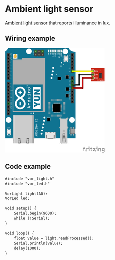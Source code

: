 # Ambient light sensor

[Ambient light sensor](https://www.sparkfun.com/products/8688) that reports illuminance in lux.

## Wiring example

<img src="light_bb.png" width="320">

## Code example

```
#include "vor_light.h"
#include "vor_led.h"

VorLight light(A0);
VorLed led;

void setup() {
    Serial.begin(9600);
    while (!Serial);
}

void loop() {
    float value = light.readProcessed();
    Serial.println(value);
    delay(1000);
}
```
